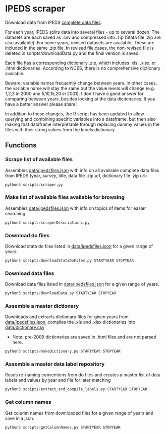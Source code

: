 # IPEDS scraper

Download data from IPEDS [complete data files](http://nces.ed.gov/ipeds/datacenter/DataFiles.aspx). 

For each year, IPEDS splits data into several files - up to several dozen. The datasets are each saved as .csv and compressed into .zip (Stata file .zip are also available). For some years, revised datasets are available. These are included in the same .zip file. In revised file cases, the non-revised file is deleted in scripts/downloadData.py and the final version is saved.

Each file has a corresponding dictionary .zip, which includes .xls, .xlsx, or .html dictionaries. According to NCES, there is no comprehensive dictionary available.

Beware: variable names frequently change between years. In other cases, the variable name will stay the same but the value levels will change (e.g. 1,2,3 in 2000 and 5,10,15,20 in 2001). I don't have a good answer for comparing between years, besides looking at the data dictionaries. If you have a better answer please share!

In addition to these changes, the R script has been updated to allow querying and combining specific variables into a dataframe, but then also making that dataframe interpretable through replacing dummy values in the files with their string values from the labels dictionary. 

## Functions
### Scrape list of available files
Assembles [data/ipedsfiles.json](data/ipedsfiles.json) with info on all available complete data files from IPEDS (year, survey, title, data file .zip url, dictionary file .zip url)
```python
python3 scripts/scraper.py
```

### Make list of available files available for browsing
Assembles [data/ipedsfiles.json](data/ipedsfiles.json) with info on topics of items for easier searching 
```python
python3 scripts/scraperDescriptions.py
```
### Download do files
Download stata do files listed in [data/ipedsfiles.json](data/ipedsfiles.json) for a given range of years.
```python
python3 scripts/downloadStataDoFiles.py STARTYEAR STOPYEAR
```

### Download data files
Download data files listed in [data/ipedsfiles.json](data/ipedsfiles.json) for a given range of years.
```python
python3 scripts/downloadData.py STARTYEAR STOPYEAR
```
### Assemble a master dictionary
Downloads and extracts dictionary files for given years from [data/ipedsfiles.json](data/ipedsfiles.json), compiles the .xls and .xlsx dictionaries into [data/dictionary.csv](data/dictionary.csv)
* Note: pre-2009 dictionaries are saved in .html files and are not parsed here.
```python
python3 scripts/makeDictionary.py STARTYEAR STOPYEAR
```
### Assemble a master data label repository
Reads re-naming conventions from do files and creates a master list of data labels and values by year and file for later matching 
```python
python3 scripts/extract_and_compile_labels.py STARTYEAR STOPYEAR
```



### Get column names
Get column names from downloaded files for a given range of years and save in a json.
```python
python3 scripts/getColumnNames.py STARTYEAR STOPYEAR
```
